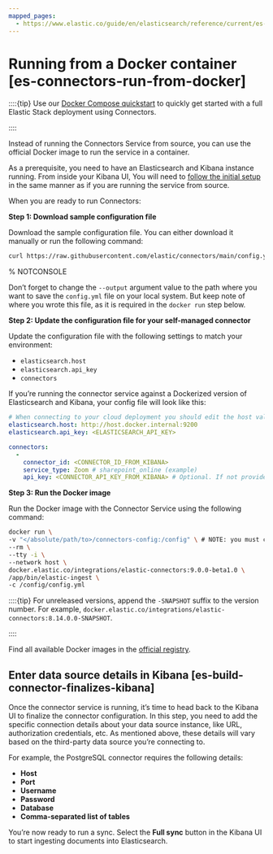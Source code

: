 ```yaml
---
mapped_pages:
  - https://www.elastic.co/guide/en/elasticsearch/reference/current/es-connectors-run-from-docker.html
---
```


# Running from a Docker container [es-connectors-run-from-docker]

::::{tip}
Use our [Docker Compose quickstart](/reference/ingestion-tools/search-connectors/es-connectors-docker-compose-quickstart.md) to quickly get started with a full Elastic Stack deployment using Connectors.

::::


Instead of running the Connectors Service from source, you can use the official Docker image to run the service in a container.

As a prerequisite, you need to have an Elasticsearch and Kibana instance running. From inside your Kibana UI, You will need to [follow the initial setup](/reference/ingestion-tools/search-connectors/es-connectors-run-from-source.md#es-connectors-run-from-source-setup-kibana) in the same manner as if you are running the service from source.

When you are ready to run Connectors:

**Step 1: Download sample configuration file**

Download the sample configuration file. You can either download it manually or run the following command:

```sh
curl https://raw.githubusercontent.com/elastic/connectors/main/config.yml.example --output </absolute/path/to>/connectors-config/config.yml
```
%  NOTCONSOLE

Don’t forget to change the `--output` argument value to the path where you want to save the `config.yml` file on your local system. But keep note of where you wrote this file, as it is required in the `docker run` step below.

**Step 2: Update the configuration file for your self-managed connector**

Update the configuration file with the following settings to match your environment:

* `elasticsearch.host`
* `elasticsearch.api_key`
* `connectors`

If you’re running the connector service against a Dockerized version of Elasticsearch and Kibana, your config file will look like this:

```yaml
# When connecting to your cloud deployment you should edit the host value
elasticsearch.host: http://host.docker.internal:9200
elasticsearch.api_key: <ELASTICSEARCH_API_KEY>

connectors:
  -
    connector_id: <CONNECTOR_ID_FROM_KIBANA>
    service_type: Zoom # sharepoint_online (example)
    api_key: <CONNECTOR_API_KEY_FROM_KIBANA> # Optional. If not provided, the connector will use the elasticsearch.api_key instead
```

**Step 3: Run the Docker image**

Run the Docker image with the Connector Service using the following command:

```sh
docker run \
-v "</absolute/path/to>/connectors-config:/config" \ # NOTE: you must change this path to match where the config.yml is located
--rm \
--tty -i \
--network host \
docker.elastic.co/integrations/elastic-connectors:9.0.0-beta1.0 \
/app/bin/elastic-ingest \
-c /config/config.yml
```

::::{tip}
For unreleased versions, append the `-SNAPSHOT` suffix to the version number. For example, `docker.elastic.co/integrations/elastic-connectors:8.14.0.0-SNAPSHOT`.

::::


Find all available Docker images in the [official registry](https://www.docker.elastic.co/r/integrations/elastic-connectors).


## Enter data source details in Kibana [es-build-connector-finalizes-kibana]

Once the connector service is running, it’s time to head back to the Kibana UI to finalize the connector configuration. In this step, you need to add the specific connection details about your data source instance, like URL, authorization credentials, etc. As mentioned above, these details will vary based on the third-party data source you’re connecting to.

For example, the PostgreSQL connector requires the following details:

* **Host**
* **Port**
* **Username**
* **Password**
* **Database**
* **Comma-separated list of tables**

You’re now ready to run a sync. Select the **Full sync** button in the Kibana UI to start ingesting documents into Elasticsearch.

